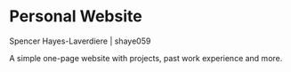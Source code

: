 <h1>Personal Website</h1>
Spencer Hayes-Laverdiere | shaye059

A simple one-page website with projects, past work experience and more.